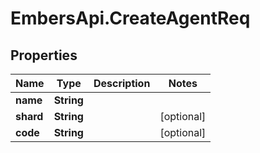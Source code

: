 # EmbersApi.CreateAgentReq

## Properties
Name | Type | Description | Notes
------------ | ------------- | ------------- | -------------
**name** | **String** |  | 
**shard** | **String** |  | [optional] 
**code** | **String** |  | [optional] 
